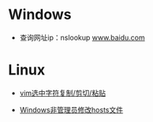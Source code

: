 # Windows #

- 查询网址ip：nslookup www.baidu.com

# Linux #

- [vim选中字符复制/剪切/粘贴](https://www.cnblogs.com/luosongchao/p/3193153.html)

- [Windows非管理员修改hosts文件](https://wenku.baidu.com/view/1437dd12bb4cf7ec4afed0de.html)